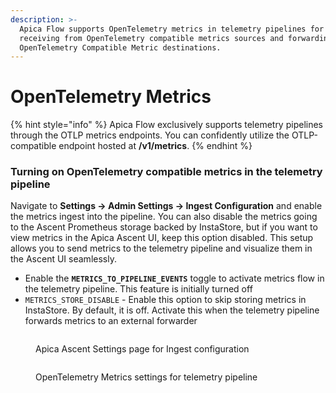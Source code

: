 ```yaml
---
description: >-
  Apica Flow supports OpenTelemetry metrics in telemetry pipelines for both
  receiving from OpenTelemetry compatible metrics sources and forwarding to
  OpenTelemetry Compatible Metric destinations.
---
```


# OpenTelemetry Metrics

{% hint style="info" %}
Apica Flow exclusively supports telemetry pipelines through the OTLP metrics endpoints. You can confidently utilize the OTLP-compatible endpoint hosted at **/v1/metrics**.
{% endhint %}

### Turning on OpenTelemetry compatible metrics in the telemetry pipeline

Navigate to **Settings -> Admin Settings -> Ingest Configuration** and enable the metrics ingest into the pipeline. You can also disable the metrics going to the Ascent Prometheus storage backed by InstaStore, but if you want to view metrics in the Apica Ascent UI, keep this option disabled. This setup allows you to send metrics to the telemetry pipeline and visualize them in the Ascent UI seamlessly.

* Enable the **`METRICS_TO_PIPELINE_EVENTS`** toggle to activate metrics flow in the telemetry pipeline. This feature is initially turned off
* `METRICS_STORE_DISABLE` - Enable this option to skip storing metrics in InstaStore. By default, it is off. Activate this when the telemetry pipeline forwards metrics to an external forwarder

<figure><img src="../../.gitbook/assets/Screenshot 2025-05-12 at 2.45.19 PM.png" alt=""><figcaption><p>Apica Ascent Settings page for Ingest configuration</p></figcaption></figure>

<figure><img src="../../.gitbook/assets/Screenshot 2025-05-12 at 2.45.06 PM.png" alt=""><figcaption><p>OpenTelemetry Metrics settings for telemetry pipeline</p></figcaption></figure>

